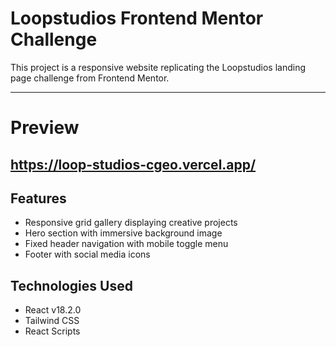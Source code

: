 # Loopstudios Frontend Mentor Challenge

This project is a responsive website replicating the Loopstudios landing page challenge from Frontend Mentor.

---
# Preview
https://loop-studios-cgeo.vercel.app/
---

## Features

- Responsive grid gallery displaying creative projects  
- Hero section with immersive background image  
- Fixed header navigation with mobile toggle menu  
- Footer with social media icons


## Technologies Used

- React v18.2.0 
- Tailwind CSS 
- React Scripts 
